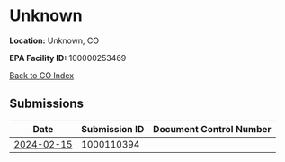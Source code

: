 # Unknown

**Location:** Unknown, CO

**EPA Facility ID:** 100000253469

[Back to CO Index](../../index.md)

## Submissions

| Date | Submission ID | Document Control Number |
|------|--------------|-------------------------|
| [2024-02-15](submissions/1000110394.md) | 1000110394 |  |
